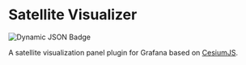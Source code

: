 # Satellite Visualizer

![Dynamic JSON Badge](https://img.shields.io/badge/dynamic/json?logo=grafana&query=$.version&url=https://grafana.com/api/plugins/lucasbremond-satellitevisualizer-panel&label=Marketplace&prefix=v&color=F47A20)

A satellite visualization panel plugin for Grafana based on [CesiumJS](https://cesium.com/platform/cesiumjs/).
